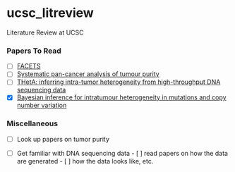 # ucsc_litreview
Literature Review at UCSC

### Papers To Read

- [ ] [FACETS](pdf/facets.pdf)
- [ ] [Systematic pan-cancer analysis of tumour purity](pdf/pancaner.pdf)
- [ ] [THetA: inferring intra-tumor heterogeneity from high-throughput DNA sequencing data](pdf/theta.pdf)
- [x] [Bayesian inference for intratumour heterogeneity in mutations and copy number variation](pdf/bayesTumor.pdf)

### Miscellaneous
- [ ] Look up papers on tumor purity
- [ ] Get familiar with DNA sequencing data
      - [ ] read papers on how the data are generated
      - [ ] how the data looks like, etc.


